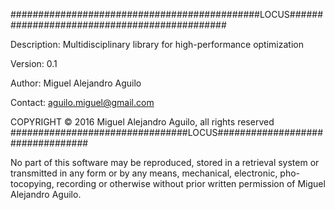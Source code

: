 #############################################LOCUS#############################################

Description: Multidisciplinary library for high-performance optimization

Version:     0.1

Author:      Miguel Alejandro Aguilo

Contact:     aguilo.miguel@gmail.com

COPYRIGHT © 2016 Miguel Alejandro Aguilo, all rights reserved
################################LOCUS#################################

No part of this software may be reproduced, stored in a retrieval system
or transmitted in any form or by any means, mechanical, electronic, pho-
tocopying, recording or otherwise without prior written permission of 
Miguel Alejandro Aguilo.